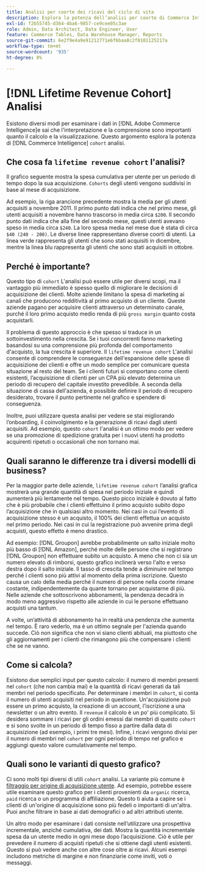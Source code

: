 ```yaml
---
title: Analisi per coorte dei ricavi del ciclo di vita
description: Esplora la potenza dell’analisi per coorte di Commerce Intelligence.
exl-id: f2b55745-d364-4ba6-9857-ce9cee05c3ae
role: Admin, Data Architect, Data Engineer, User
feature: Commerce Tables, Data Warehouse Manager, Reports
source-git-commit: 6e2f9e4a9e91212771e6f6baa8c2f8101125217a
workflow-type: tm+mt
source-wordcount: '935'
ht-degree: 0%

---
```


# [!DNL Lifetime Revenue Cohort] Analisi

Esistono diversi modi per esaminare i dati in [!DNL Adobe Commerce Intelligence]e sai che l&#39;interpretazione e la comprensione sono importanti quanto il calcolo e la visualizzazione. Questo argomento esplora la potenza di [!DNL Commerce Intelligence] `cohort` analisi.

## Che cosa fa `lifetime revenue cohort` l&#39;analisi?

Il grafico seguente mostra la spesa cumulativa per utente per un periodo di tempo dopo la sua acquisizione. `Cohorts` degli utenti vengono suddivisi in base al mese di acquisizione.

Ad esempio, la riga arancione precedente mostra la media per gli utenti acquisiti a novembre 2011. Il primo punto dati indica che nel primo mese, gli utenti acquisiti a novembre hanno trascorso in media circa `$200`. Il secondo punto dati indica che alla fine del secondo mese, questi utenti avevano speso in media circa `$240`. La loro spesa media nel mese due è stata di circa `$40 (240 - 200)`. Le diverse linee rappresentano diverse coorti di utenti. La linea verde rappresenta gli utenti che sono stati acquisiti in dicembre, mentre la linea blu rappresenta gli utenti che sono stati acquisiti in ottobre.

## Perché è importante?

Questo tipo di `cohort` L&#39;analisi può essere utile per diversi scopi, ma il vantaggio più immediato è spesso quello di migliorare le decisioni di acquisizione dei clienti. Molte aziende limitano la spesa di marketing ai canali che producono redditività al primo acquisto di un cliente. Queste aziende pagano per acquisire clienti attraverso un determinato canale, purché il loro primo acquisto medio renda di più `gross margin` quanto costa acquistarli.

Il problema di questo approccio è che spesso si traduce in un sottoinvestimento nella crescita. Se i tuoi concorrenti fanno marketing basandosi su una comprensione più profonda del comportamento d&#39;acquisto, la tua crescita è superiore. Il `lifetime revenue cohort` L&#39;analisi consente di comprendere le conseguenze dell&#39;espansione delle spese di acquisizione dei clienti e offre un modo semplice per comunicare questa situazione al resto del team. Se i clienti futuri si comportano come clienti esistenti, l’acquisizione di clienti per un CPA più elevato determina un periodo di recupero del capitale investito prevedibile. A seconda della situazione di cassa dell&#39;azienda, è possibile definire il periodo di recupero desiderato, trovare il punto pertinente nel grafico e spendere di conseguenza.

Inoltre, puoi utilizzare questa analisi per vedere se stai migliorando l’onboarding, il coinvolgimento e la generazione di ricavi dagli utenti acquisiti. Ad esempio, questo `cohort` l&#39;analisi è un ottimo modo per vedere se una promozione di spedizione gratuita per i nuovi utenti ha prodotto acquirenti ripetuti o occasionali che non tornano mai.

## Quali saranno le differenze tra i diversi modelli di business?

Per la maggior parte delle aziende, `lifetime revenue cohort` l’analisi grafica mostrerà una grande quantità di spesa nel periodo iniziale e quindi aumenterà più lentamente nel tempo. Questo picco iniziale è dovuto al fatto che è più probabile che i clienti effettuino il primo acquisto subito dopo l’acquisizione che in qualsiasi altro momento. Nei casi in cui l’evento di acquisizione stesso è un acquisto, il 100% dei clienti effettua un acquisto nel primo periodo. Nei casi in cui la registrazione può avvenire prima degli acquisti, questo effetto è meno drastico.

Ad esempio: [!DNL Groupon] avrebbe probabilmente un salto iniziale molto più basso di [!DNL Amazon], perché molte delle persone che si registrano [!DNL Groupon] non effettuare subito un acquisto. A meno che non ci sia un numero elevato di rimborsi, questo grafico inclinerà verso l&#39;alto e verso destra dopo il salto iniziale. Il tasso di crescita tende a diminuire nel tempo perché i clienti sono più attivi al momento della prima iscrizione. Questo causa un calo della media perché il numero di persone nella coorte rimane costante, indipendentemente da quante tornano per acquistarne di più. Nelle aziende che sottoscrivono abbonamenti, la pendenza decadrà in modo meno aggressivo rispetto alle aziende in cui le persone effettuano acquisti una tantum.

A volte, un’attività di abbonamento ha in realtà una pendenza che aumenta nel tempo. È raro vederlo, ma è un ottimo segnale per l&#39;azienda quando succede. Ciò non significa che non vi siano clienti abituali, ma piuttosto che gli aggiornamenti per i clienti che rimangono più che compensare i clienti che se ne vanno.

## Come si calcola?

Esistono due semplici input per questo calcolo: il numero di membri presenti nel `cohort` (che non cambia mai) e la quantità di ricavi generati da tali membri nel periodo specificato. Per determinare i membri in `cohort`, si conta il numero di utenti acquisiti nel periodo in questione. Un&#39;acquisizione può essere un primo acquisto, la creazione di un account, l&#39;iscrizione a una newsletter o un altro evento. Il `revenue` il calcolo è un po&#39; più complicato. Si desidera sommare i ricavi per gli ordini emessi dai membri di questo `cohort` e si sono svolte in un periodo di tempo fisso a partire dalla data di acquisizione (ad esempio, i primi tre mesi). Infine, i ricavi vengono divisi per il numero di membri nel `cohort` per ogni periodo di tempo nel grafico e aggiungi questo valore cumulativamente nel tempo.

## Quali sono le varianti di questo grafico?

Ci sono molti tipi diversi di utili `cohort` analisi. La variante più comune è [filtraggio per origine di acquisizione utente](../analysis/most-value-source-channel.md). Ad esempio, potrebbe essere utile esaminare questo grafico per i clienti provenienti da `organic` ricerca, `paid` ricerca o un programma di affiliazione. Questo ti aiuta a capire se i clienti di un&#39;origine di acquisizione sono più fedeli o importanti di un&#39;altra. Puoi anche filtrare in base ai dati demografici o ad altri attributi utente.

Un altro modo per esaminare i dati consiste nell’utilizzare una prospettiva incrementale, anziché cumulativa, dei dati. Mostra la quantità incrementale spesa da un utente medio in ogni mese dopo l’acquisizione. Ciò è utile per prevedere il numero di acquisti ripetuti che si ottiene dagli utenti esistenti. Questo si può vedere anche con altre cose oltre ai ricavi. Alcuni esempi includono metriche di margine e non finanziarie come inviti, voti o messaggi.
